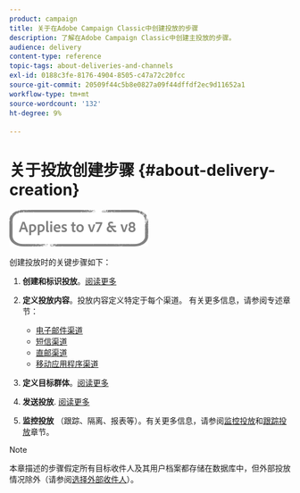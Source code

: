 ```yaml
---
product: campaign
title: 关于在Adobe Campaign Classic中创建投放的步骤
description: 了解在Adobe Campaign Classic中创建主投放的步骤。
audience: delivery
content-type: reference
topic-tags: about-deliveries-and-channels
exl-id: 0188c3fe-8176-4904-8505-c47a72c20fcc
source-git-commit: 20509f44c5b8e0827a09f44dffdf2ec9d11652a1
workflow-type: tm+mt
source-wordcount: '132'
ht-degree: 9%

---
```


# 关于投放创建步骤 {#about-delivery-creation}

![](../../assets/common.svg)

创建投放时的关键步骤如下：

1. **创建和标识投放**。[阅读更多](steps-create-and-identify-the-delivery.md)

1. **定义投放内容**。投放内容定义特定于每个渠道。 有关更多信息，请参阅专述章节：

   * [电子邮件渠道](defining-the-email-content.md)
   * [短信渠道](sms-create.md#defining-the-sms-content)
   * [直邮渠道](defining-the-direct-mail-content.md)
   * [移动应用程序渠道](about-mobile-app-channel.md)

1. **定义目标群体**。[阅读更多](steps-defining-the-target-population.md)

1. **发送投放**. [阅读更多](steps-sending-the-delivery.md)

1. **监控投放** （跟踪、隔离、报表等）。有关更多信息，请参阅[监控投放](about-delivery-monitoring.md)和[跟踪投放](about-message-tracking.md)章节。

>[!NOTE]
>
>本章描述的步骤假定所有目标收件人及其用户档案都存储在数据库中，但外部投放情况除外（请参阅[选择外部收件人](steps-defining-the-target-population.md#selecting-external-recipients)）。

